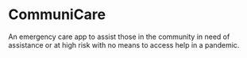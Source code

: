 # CommuniCare
An emergency care app to assist those in the community in need of assistance or at high risk with no means to access help in a pandemic.
